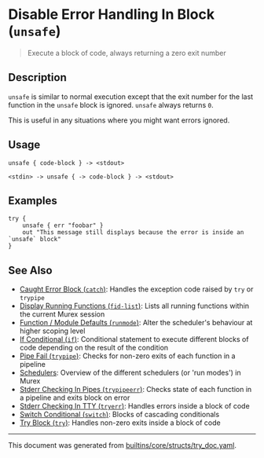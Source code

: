 # Disable Error Handling In Block (`unsafe`)

> Execute a block of code, always returning a zero exit number

## Description

`unsafe` is similar to normal execution except that the exit number for the
last function in the `unsafe` block is ignored. `unsafe` always returns `0`.

This is useful in any situations where you might want errors ignored.

## Usage

```
unsafe { code-block } -> <stdout>

<stdin> -> unsafe { -> code-block } -> <stdout>
```

## Examples

```
try {
    unsafe { err "foobar" }
    out "This message still displays because the error is inside an `unsafe` block"
}
```

## See Also

* [Caught Error Block (`catch`)](../commands/catch.md):
  Handles the exception code raised by `try` or `trypipe`
* [Display Running Functions (`fid-list`)](../commands/fid-list.md):
  Lists all running functions within the current Murex session
* [Function / Module Defaults (`runmode`)](../commands/runmode.md):
  Alter the scheduler's behaviour at higher scoping level
* [If Conditional (`if`)](../commands/if.md):
  Conditional statement to execute different blocks of code depending on the result of the condition
* [Pipe Fail (`trypipe`)](../commands/trypipe.md):
  Checks for non-zero exits of each function in a pipeline
* [Schedulers](../user-guide/schedulers.md):
  Overview of the different schedulers (or 'run modes') in Murex
* [Stderr Checking In Pipes (`trypipeerr`)](../commands/trypipeerr.md):
  Checks state of each function in a pipeline and exits block on error
* [Stderr Checking In TTY (`tryerr`)](../commands/tryerr.md):
  Handles errors inside a block of code
* [Switch Conditional (`switch`)](../commands/switch.md):
  Blocks of cascading conditionals
* [Try Block (`try`)](../commands/try.md):
  Handles non-zero exits inside a block of code

<hr/>

This document was generated from [builtins/core/structs/try_doc.yaml](https://github.com/lmorg/murex/blob/master/builtins/core/structs/try_doc.yaml).